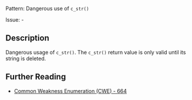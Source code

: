 Pattern: Dangerous use of `c_str()`

Issue: -

## Description

Dangerous usage of `c_str()`. The `c_str()` return value is only valid until its string is deleted.

## Further Reading

* [Common Weakness Enumeration (CWE) - 664](https://cwe.mitre.org/data/definitions/664.html)